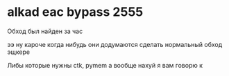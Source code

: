# alkad eac bypass 2555  

Обход был найден за час

ээ ну кароче когда нибудь они додумаются сделать нормальный обход эщкере

Либы которые нужны ctk, pymem а вообще нахуй я вам говорю к
